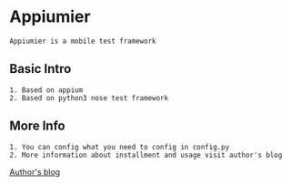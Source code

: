 # Appiumier
    
    Appiumier is a mobile test framework

## Basic Intro
    
    1. Based on appium
    2. Based on python3 nose test framework
    
## More Info 

    1. You can config what you need to config in config.py
    2. More information about installment and usage visit author's blog
    
[Author's blog](http://www.cnblogs.com/LanTianYou/p/8313361.html)
